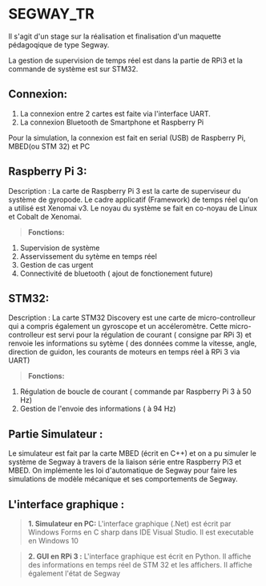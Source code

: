 # SEGWAY_TR

Il s'agit d'un stage sur la réalisation et finalisation d'un maquette pédagoqique de type Segway. 

La gestion de supervision de temps réel est dans la partie de RPi3 et la commande de système est sur STM32.


Connexion:
----------
1.  La connexion entre 2 cartes est faite via l'interface UART.
2.  La connexion Bluetooth de Smartphone et Raspberry Pi 

Pour la simulation, la connexion est fait en serial (USB) de Raspberry Pi, MBED(ou STM 32) et PC 
	

Raspberry Pi 3:
----------
Description : 
La carte de Raspberry Pi 3 est la carte de superviseur du système de gyropode.
Le cadre applicatif (Framework) de temps réel qu'on a utilisé est Xenomai v3. Le noyau du système se fait en co-noyau de Linux et Cobalt de Xenomai. 


> **Fonctions:**
1. Supervision de système
2. Asservissement du sytème en temps réel
3. Gestion de cas urgent
4. Connectivité de bluetooth ( ajout de fonctionement future) 


STM32: 
----------
Description :
La carte STM32 Discovery est une carte de micro-controlleur qui a compris également un gyroscope et un accéleromètre. Cette micro-controlleur est servi pour la régulation de courant ( consigne par RPi 3) et renvoie les informations su sytème ( des données comme la vitesse, angle, direction de guidon, les courants de moteurs en temps réel à RPi 3 via UART)


> **Fonctions:**
1. Régulation de boucle de courant ( commande par Raspberry Pi 3 à 50 Hz)
2. Gestion de l'envoie des informations ( à 94 Hz) 



Partie Simulateur :
----------

Le simulateur est fait par la carte MBED (écrit en C++) et on a pu simuler le système de Segway à travers de la liaison série entre Raspberry Pi3 et MBED. On implémente les loi d'automatique de Segway pour faire les simulations de modèle mécanique et ses comportements de Segway.


L'interface graphique :
----------
> **1. Simulateur en PC:**
L'interface graphique (.Net) est écrit par Windows Forms en C sharp dans IDE Visual Studio. Il est executable en Windows 10 

> **2. GUI en RPi 3 :**
L'interface graphique est écrit en Python. Il affiche des informations en temps réel de STM 32 et les affichers. Il affiche également l'état de Segway 
